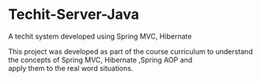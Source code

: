 # Techit-Server-Java
A techit system developed using Spring MVC, Hibernate

This project was developed as part of the course curriculum to understand the concepts of Spring MVC, Hibernate ,Spring AOP and<br/>
apply them to the real word situations.


